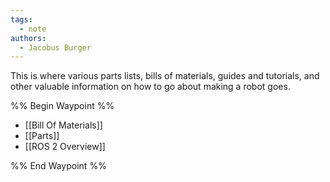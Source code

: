 ```yaml
---
tags:
  - note
authors:
  - Jacobus Burger
---
```


This is where various parts lists, bills of materials, guides and tutorials, and other valuable information on how to go about making a robot goes.

%% Begin Waypoint %%
- [[Bill Of Materials]]
- [[Parts]]
- [[ROS 2 Overview]]

%% End Waypoint %%